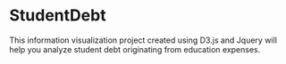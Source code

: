 StudentDebt
===========

This information visualization project created using D3.js and Jquery will help you analyze student debt originating from education expenses.